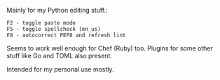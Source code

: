 Mainly for my Python editing stuff.:

    F2 - toggle paste mode
    F5 - toggle spellcheck (en_us)
    F8 - autocorrect PEP8 and refresh lint

Seems to work well enough for Chef (Ruby) too. Plugins for some other stuff
like Go and TOML also present.

Intended for my personal use mostly.
